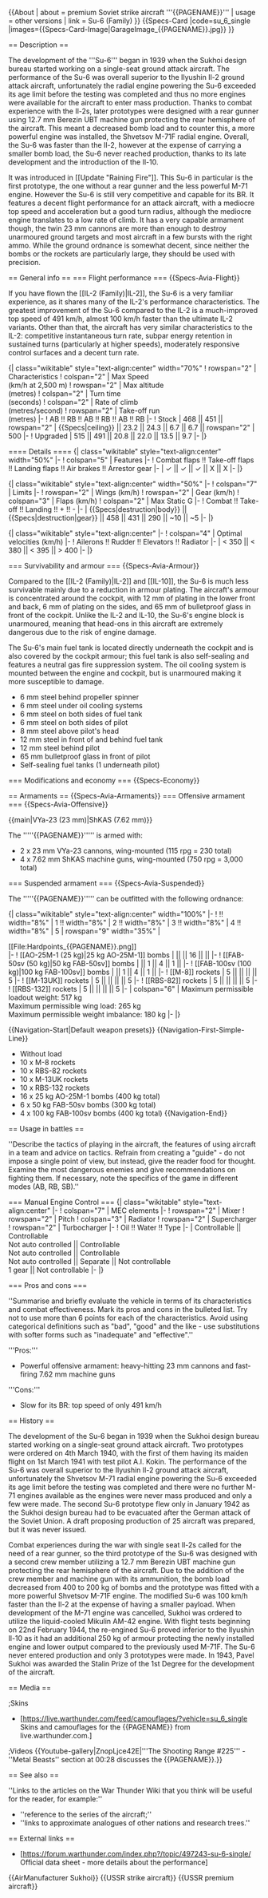 {{About
| about = premium Soviet strike aircraft '''{{PAGENAME}}'''
| usage = other versions
| link = Su-6 (Family)
}}
{{Specs-Card
|code=su_6_single
|images={{Specs-Card-Image|GarageImage_{{PAGENAME}}.jpg}}
}}

== Description ==
<!-- ''In the description, the first part should be about the history of and the creation and combat usage of the aircraft, as well as its key features. In the second part, tell the reader about the aircraft in the game. Insert a screenshot of the vehicle, so that if the novice player does not remember the vehicle by name, he will immediately understand what kind of vehicle the article is talking about.'' -->
The development of the '''Su-6''' began in 1939 when the Sukhoi design bureau started working on a single-seat ground attack aircraft. The performance of the Su-6 was overall superior to the Ilyushin Il-2 ground attack aircraft, unfortunately the radial engine powering the Su-6 exceeded its age limit before the testing was completed and thus no more engines were available for the aircraft to enter mass production. Thanks to combat experience with the Il-2s, later prototypes were designed with a rear gunner using 12.7 mm Berezin UBT machine gun protecting the rear hemisphere of the aircraft. This meant a decreased bomb load and to counter this, a more powerful engine was installed, the Shvetsov M-71F radial engine. Overall, the Su-6 was faster than the Il-2, however at the expense of carrying a smaller bomb load, the Su-6 never reached production, thanks to its late development and the introduction of the Il-10.

It was introduced in [[Update "Raining Fire"]]. This Su-6 in particular is the first prototype, the one without a rear gunner and the less powerful M-71 engine. However the Su-6 is still very competitive and capable for its BR. It features a decent flight performance for an attack aircraft, with a mediocre top speed and acceleration but a good turn radius, although the mediocre engine translates to a low rate of climb. It has a very capable armament though, the twin 23 mm cannons are more than enough to destroy unarmoured ground targets and most aircraft in a few bursts with the right ammo. While the ground ordnance is somewhat decent, since neither the bombs or the rockets are particularly large, they should be used with precision.

== General info ==
=== Flight performance ===
{{Specs-Avia-Flight}}
<!-- ''Describe how the aircraft behaves in the air. Speed, manoeuvrability, acceleration and allowable loads - these are the most important characteristics of the vehicle.'' -->

If you have flown the [[IL-2 (Family)|IL-2]], the Su-6 is a very familiar experience, as it shares many of the IL-2's performance characteristics. The greatest improvement of the Su-6 compared to the IL-2 is a much-improved top speed of 491 km/h, almost 100 km/h faster than the ultimate IL-2 variants. Other than that, the aircraft has very similar characteristics to the IL-2: competitive instantaneous turn rate, subpar energy retention in sustained turns (particularly at higher speeds), moderately responsive control surfaces and a decent turn rate.

{| class="wikitable" style="text-align:center" width="70%"
! rowspan="2" | Characteristics
! colspan="2" | Max Speed<br>(km/h at 2,500 m)
! rowspan="2" | Max altitude<br>(metres)
! colspan="2" | Turn time<br>(seconds)
! colspan="2" | Rate of climb<br>(metres/second)
! rowspan="2" | Take-off run<br>(metres)
|-
! AB !! RB !! AB !! RB !! AB !! RB
|-
! Stock
| 468 || 451 || rowspan="2" | {{Specs|ceiling}} || 23.2 || 24.3 || 6.7 || 6.7 || rowspan="2" | 500
|-
! Upgraded
| 515 || 491 || 20.8 || 22.0 || 13.5 || 9.7
|-
|}

==== Details ====
{| class="wikitable" style="text-align:center" width="50%"
|-
! colspan="5" | Features
|-
! Combat flaps !! Take-off flaps !! Landing flaps !! Air brakes !! Arrestor gear
|-
| ✓ || ✓ || ✓ || X || X     <!-- ✓ -->
|-
|}

{| class="wikitable" style="text-align:center" width="50%"
|-
! colspan="7" | Limits
|-
! rowspan="2" | Wings (km/h)
! rowspan="2" | Gear (km/h)
! colspan="3" | Flaps (km/h)
! colspan="2" | Max Static G
|-
! Combat !! Take-off !! Landing !! + !! -
|-
| {{Specs|destruction|body}} || {{Specs|destruction|gear}} || 458 || 431 || 290 || ~10 || ~5
|-
|}

{| class="wikitable" style="text-align:center"
|-
! colspan="4" | Optimal velocities (km/h)
|-
! Ailerons !! Rudder !! Elevators !! Radiator
|-
| < 350 || < 380 || < 395 || > 400
|-
|}

=== Survivability and armour ===
{{Specs-Avia-Armour}}
<!-- ''Examine the survivability of the aircraft. Note how vulnerable the structure is and how secure the pilot is, whether the fuel tanks are armoured, etc. Describe the armour, if there is any, and also mention the vulnerability of other critical aircraft systems.'' -->

Compared to the [[IL-2 (Family)|IL-2]] and [[IL-10]], the Su-6 is much less survivable mainly due to a reduction in armour plating. The aircraft's armour is concentrated around the cockpit, with 12 mm of plating in the lower front and back, 6 mm of plating on the sides, and 65 mm of bulletproof glass in front of the cockpit. Unlike the IL-2 and IL-10, the Su-6's engine block is unarmoured, meaning that head-ons in this aircraft are extremely dangerous due to the risk of engine damage.

The Su-6's main fuel tank is located directly underneath the cockpit and is also covered by the cockpit armour; this fuel tank is also self-sealing and features a neutral gas fire suppression system. The oil cooling system is mounted between the engine and cockpit, but is unarmoured making it more susceptible to damage.

* 6 mm steel behind propeller spinner
* 6 mm steel under oil cooling systems
* 6 mm steel on both sides of fuel tank
* 6 mm steel on both sides of pilot
* 8 mm steel above pilot's head
* 12 mm steel in front of and behind fuel tank
* 12 mm steel behind pilot
* 65 mm bulletproof glass in front of pilot
* Self-sealing fuel tanks (1 underneath pilot)

=== Modifications and economy ===
{{Specs-Economy}}

== Armaments ==
{{Specs-Avia-Armaments}}
=== Offensive armament ===
{{Specs-Avia-Offensive}}
<!-- ''Describe the offensive armament of the aircraft, if any. Describe how effective the cannons and machine guns are in a battle, and also what belts or drums are better to use. If there is no offensive weaponry, delete this subsection.'' -->
{{main|VYa-23 (23 mm)|ShKAS (7.62 mm)}}

The '''''{{PAGENAME}}''''' is armed with:

* 2 x 23 mm VYa-23 cannons, wing-mounted (115 rpg = 230 total)
* 4 x 7.62 mm ShKAS machine guns, wing-mounted (750 rpg = 3,000 total)

=== Suspended armament ===
{{Specs-Avia-Suspended}}
<!-- ''Describe the aircraft's suspended armament: additional cannons under the wings, bombs, rockets and torpedoes. This section is especially important for bombers and attackers. If there is no suspended weaponry remove this subsection.'' -->

The '''''{{PAGENAME}}''''' can be outfitted with the following ordnance:

{| class="wikitable" style="text-align:center" width="100%"
|-
! !! width="8%" | 1 !! width="8%" | 2 !! width="8%" | 3 !! width="8%" | 4 !! width="8%" | 5
| rowspan="9" width="35%" | <div class="ttx-image">[[File:Hardpoints_{{PAGENAME}}.png]]</div>
|-
! [[AO-25M-1 (25 kg)|25 kg AO-25M-1]] bombs
| || || 16 || ||
|-
! [[FAB-50sv (50 kg)|50 kg FAB-50sv]] bombs
| || 1 || 4 || 1 ||
|-
! [[FAB-100sv (100 kg)|100 kg FAB-100sv]] bombs
| || 1 || 4 || 1 ||
|-
! [[M-8]] rockets
| 5 || || || || 5
|-
! [[M-13UK]] rockets
| 5 || || || || 5
|-
! [[RBS-82]] rockets
| 5 || || || || 5
|-
! [[RBS-132]] rockets
| 5 || || || || 5
|-
| colspan="6" | Maximum permissible loadout weight: 517 kg<br>Maximum permissible wing load: 265 kg<br>Maximum permissible weight imbalance: 180 kg
|-
|}

{{Navigation-Start|Default weapon presets}}
{{Navigation-First-Simple-Line}}
* Without load
* 10 x M-8 rockets
* 10 x RBS-82 rockets
* 10 x M-13UK rockets
* 10 x RBS-132 rockets
* 16 x 25 kg AO-25M-1 bombs (400 kg total)
* 6 x 50 kg FAB-50sv bombs (300 kg total)
* 4 x 100 kg FAB-100sv bombs (400 kg total)
{{Navigation-End}}

== Usage in battles ==
<!-- ''Describe the tactics of playing in the aircraft, the features of using aircraft in a team and advice on tactics. Refrain from creating a "guide" - do not impose a single point of view, but instead, give the reader food for thought. Examine the most dangerous enemies and give recommendations on fighting them. If necessary, note the specifics of the game in different modes (AB, RB, SB).'' -->
''Describe the tactics of playing in the aircraft, the features of using aircraft in a team and advice on tactics. Refrain from creating a "guide" - do not impose a single point of view, but instead, give the reader food for thought. Examine the most dangerous enemies and give recommendations on fighting them. If necessary, note the specifics of the game in different modes (AB, RB, SB).''

=== Manual Engine Control ===
{| class="wikitable" style="text-align:center"
|-
! colspan="7" | MEC elements
|-
! rowspan="2" | Mixer
! rowspan="2" | Pitch
! colspan="3" | Radiator
! rowspan="2" | Supercharger
! rowspan="2" | Turbocharger
|-
! Oil !! Water !! Type
|-
| Controllable || Controllable<br>Not auto controlled || Controllable<br>Not auto controlled || Controllable<br>Not auto controlled || Separate || Not controllable<br>1 gear || Not controllable
|-
|}

=== Pros and cons ===
<!-- ''Summarise and briefly evaluate the vehicle in terms of its characteristics and combat effectiveness. Mark its pros and cons in the bulleted list. Try not to use more than 6 points for each of the characteristics. Avoid using categorical definitions such as "bad", "good" and the like - use substitutions with softer forms such as "inadequate" and "effective".'' -->
''Summarise and briefly evaluate the vehicle in terms of its characteristics and combat effectiveness. Mark its pros and cons in the bulleted list. Try not to use more than 6 points for each of the characteristics. Avoid using categorical definitions such as "bad", "good" and the like - use substitutions with softer forms such as "inadequate" and "effective".''

'''Pros:'''

* Powerful offensive armament: heavy-hitting 23 mm cannons and fast-firing 7.62 mm machine guns

'''Cons:'''

* Slow for its BR: top speed of only 491 km/h

== History ==
<!-- ''Describe the history of the creation and combat usage of the aircraft in more detail than in the introduction. If the historical reference turns out to be too long, take it to a separate article, taking a link to the article about the vehicle and adding a block "/History" (example: <nowiki>https://wiki.warthunder.com/(Vehicle-name)/History</nowiki>) and add a link to it here using the <code>main</code> template. Be sure to reference text and sources by using <code><nowiki><ref></ref></nowiki></code>, as well as adding them at the end of the article with <code><nowiki><references /></nowiki></code>. This section may also include the vehicle's dev blog entry (if applicable) and the in-game encyclopedia description (under <code><nowiki>=== In-game description ===</nowiki></code>, also if applicable).'' -->
The development of the Su-6 began in 1939 when the Sukhoi design bureau started working on a single-seat ground attack aircraft. Two prototypes were ordered on 4th March 1940, with the first of them having its maiden flight on 1st March 1941 with test pilot A.I. Kokin. The performance of the Su-6 was overall superior to the Ilyushin Il-2 ground attack aircraft, unfortunately the Shvetsov M-71 radial engine powering the Su-6 exceeded its age limit before the testing was completed and there were no further M-71 engines available as the engines were never mass produced and only a few were made. The second Su-6 prototype flew only in January 1942 as the Sukhoi design bureau had to be evacuated after the German attack of the Soviet Union. A draft proposing production of 25 aircraft was prepared, but it was never issued.

Combat experiences during the war with single seat Il-2s called for the need of a rear gunner, so the third prototype of the Su-6 was designed with a second crew member utilizing a 12.7 mm Berezin UBT machine gun protecting the rear hemisphere of the aircraft. Due to the addition of the crew member and machine gun with its ammunition, the bomb load decreased from 400 to 200 kg of bombs and the prototype was fitted with a more powerful Shvetsov M-71F engine. The modified Su-6 was 100 km/h faster than the Il-2 at the expense of having a smaller payload. When development of the M-71 engine was cancelled, Sukhoi was ordered to utilize the liquid-cooled Mikulin AM-42 engine. With flight tests beginning on 22nd February 1944, the re-engined Su-6 proved inferior to the Ilyushin Il-10 as it had an additional 250 kg of armour protecting the newly installed engine and lower output compared to the previously used M-71F. The Su-6 never entered production and only 3 prototypes were made. In 1943, Pavel Sukhoi was awarded the Stalin Prize of the 1st Degree for the development of the aircraft.

== Media ==
<!-- ''Excellent additions to the article would be video guides, screenshots from the game, and photos.'' -->

;Skins

* [https://live.warthunder.com/feed/camouflages/?vehicle=su_6_single Skins and camouflages for the {{PAGENAME}} from live.warthunder.com.]

;Videos
{{Youtube-gallery|ZnopLjce42E|'''The Shooting Range #225''' - ''Metal Beasts'' section at 00:28 discusses the {{PAGENAME}}.}}

== See also ==
<!-- ''Links to the articles on the War Thunder Wiki that you think will be useful for the reader, for example:''
* ''reference to the series of the aircraft;''
* ''links to approximate analogues of other nations and research trees.'' -->
''Links to the articles on the War Thunder Wiki that you think will be useful for the reader, for example:''

* ''reference to the series of the aircraft;''
* ''links to approximate analogues of other nations and research trees.''

== External links ==
<!-- ''Paste links to sources and external resources, such as:''
* ''topic on the official game forum;''
* ''other literature.'' -->

* [https://forum.warthunder.com/index.php?/topic/497243-su-6-single/ Official data sheet - more details about the performance]

{{AirManufacturer Sukhoi}}
{{USSR strike aircraft}}
{{USSR premium aircraft}}